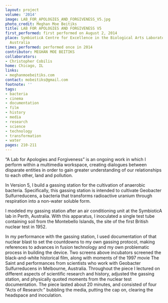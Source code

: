 ```yaml
---
layout: project
volume: '2014'
image: LAB_FOR_APOLOGIES_AND_FORGIVENESS_V5.jpg
photo_credit: Meghan Moe Beitiks
title: LAB FOR APOLOGIES AND FORGIVENESS V5
first_performed: first performed on August 2, 2014
place: SymbioticA Centre for Excellence in the Biological Arts Laboratory, Perth,
  Australia
times_performed: performed once in 2014
contributor: MEGHAN MOE BEITIKS
collaborators:
- Christopher Cobilis
home: Chicago, IL
links:
- meghanmoebeitiks.com
contact: mobeitiks@gmail.com
footnote: ''
tags:
- bacteria
- cinema
- documentation
- film
- history
- media
- research
- science
- technology
- transformation
- water
pages: 210-211
---
```


“A Lab for Apologies and Forgiveness” is an ongoing work in which I perform within a multimedia workspace, creating dialogues between disparate entities in order to gain greater understanding of our relationships to each other, land and pollution.

In Version 5, I build a gassing station for the cultivation of anaerobic bacteria. Specifically, this gassing station is intended to cultivate Geobacter Sulfurreducens, a bacteria that transforms radioactive uranium through respiration into a non-water soluble form.

I modeled my gassing station after an air conditioning unit at the SymbioticA lab in Perth, Australia. With this apparatus, I inoculated a single test tube containing soil from the Montebello Islands, the site of the first British nuclear test in 1952.

In my performance with the gassing station, I used documentation of that nuclear blast to set the countdowns to my own gassing protocol, making references to advances in fusion technology and my own problematic process in building the device. Two screens above incubators screened the black-and-white historical film, along with moments of the 1997 movie The Saint and performances from scientists who work with Geobacter Sulfurreducens in Melbourne, Australia. Throughout the piece I lectured on different aspects of scientific research and history, adjusted the gassing station, and physically quoted moments from the nuclear test documentation. The piece lasted about 20 minutes, and consisted of four “Acts of Research:” bubbling the media, putting the cap on, clearing the headspace and inoculation.
